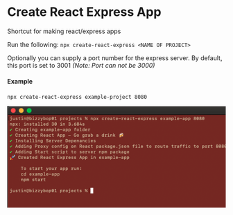 # Create React Express App

Shortcut for making react/express apps

Run the following:
`npx create-react-express <NAME OF PROJECT>`

Optionally you can supply a port number for the express server. By default, this port is set to 3001
_(Note: Port can not be 3000)_

#### Example

`npx create-react-express example-project 8080`

![output screenshot](./docs/screenshot.png)
